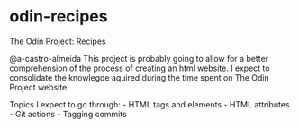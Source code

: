 # odin-recipes
The Odin Project: Recipes

@a-castro-almeida
This project is probably going to allow for a better comprehension of the process of creating an html website. I expect to consolidate the knowlegde aquired during the time spent on The Odin Project website. 

Topics I expect to go through:
    - HTML tags and elements
    - HTML attributes
    - Git actions
    - Tagging commits